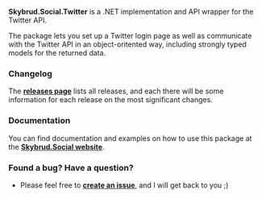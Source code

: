 **Skybrud.Social.Twitter** is a .NET implementation and API wrapper for the Twitter API.

The package lets you set up a Twitter login page as well as communicate with the Twitter API in an object-oritented way, including strongly typed models for the returned data.

### Changelog

The [**releases page**][Releases] lists all releases, and each there will be some information for each release on the most significant changes.

### Documentation

You can find documentation and examples on how to use this package at the [**Skybrud.Social website**][Website].

### Found a bug? Have a question?

- Please feel free to [**create an issue**][Issues], and I will get back to you ;)






[Website]: http://social.skybrud.dk/twitter/
[NuGetPackage]: https://www.nuget.org/packages/Skybrud.Social.Twitter
[GitHubRelease]: https://github.com/abjerner/Skybrud.Social.Twitter/releases/latest
[Releases]: https://github.com/abjerner/Skybrud.Social.Twitter/releases
[Issues]: https://github.com/abjerner/Skybrud.Social.Twitter/issues
